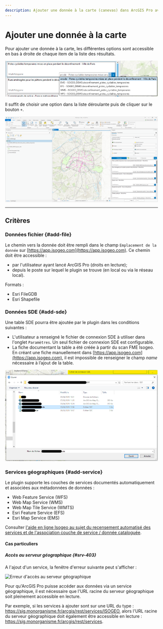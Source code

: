 ```yaml
---
description: Ajouter une donnée à la carte (canevas) dans ArcGIS Pro avec le plugin Isogeo
---
```


# Ajouter une donnée à la carte

Pour ajouter une donnée à la carte, les différentes options sont accessible en bas à droite de chaque item de la liste des résultats.

![Choisir une option d&apos;ajout de la donnée](../../assets/plugin_ArcGISPro_choose_add_option_FR.png)

Il suffit de choisir une option dans la liste déroulante puis de cliquer sur le bouton `+`.

![Ajouter une donnée à la carte](../../assets/plugin_ArcGISPro_add_data_FR.png)

---

## Critères

### Données fichier {#add-file}

Le chemin vers la donnée doit être rempli dans le champ `Emplacement de la donnée` sur [https://app.isogeo.com](https://app.isogeo.com). Ce chemin doit être accessible :

* par l'utilisateur ayant lancé ArcGIS Pro (droits en lecture);
* depuis le poste sur lequel le plugin se trouve (en local ou via le réseau local).

Formats :

* Esri FileGDB
* Esri Shapefile

### Données SDE {#add-sde}

Une table SDE pourra être ajoutée par le plugin dans les conditions suivantes :

* L'utilisateur a renseigné le fichier de connexion SDE à utiliser dans l'onglet `Paramètres`. Un seul fichier de connexion SDE est configurable.
* La fiche documentant la table a été créée à partir du scan FME Isogeo. En créant une fiche manuellement dans [https://app.isogeo.com](https://app.isogeo.com), il est impossible de renseigner le champ _name_ nécessaire à l’ajout de la table.

![Pointer sur le fichier de connexion SDE](../../assets/plugin_ArcGISPro_settings_SDE_FR.png)

### Services géographiques {#add-service}

Le plugin supporte les couches de services documentés automatiquement et associées aux métadonnées de données :

* Web Feature Service \(WFS\)
* Web Map Service \(WMS\)
* Web Map Tile Service \(WMTS\)
* Esri Feature Service \(EFS\)
* Esri Map Service \(EMS\)

Consulter [l'aide en ligne Isogeo au sujet du recensement automatisé des services et de l'association couche de service / donnée cataloguée](http://help.isogeo.com/fr/features/inventory/md_services/srv_intro.html).

#### Cas particuliers

##### Accès au serveur géographique {#srv-403}

A l'ajout d'un service, la fenêtre d'erreur suivante peut s'afficher :

![Erreur d&apos;acc&egrave;s au serveur g&eacute;ographique](../../assets/plugin_ArcGISPro_error_srv_403_FR.jpg)

Pour qu'ArcGIS Pro puisse accéder aux données via un service géographique, il est nécessaire que l'URL racine du serveur géographique soit pleinement accessible en lecture.

Par exemple, si les services à ajouter sont sur une URL du type : https://sig.monorganisme.fr/arcgis/rest/services/ISOGEO, alors l'URL racine du serveur géographique doit également être accessible en lecture : https://sig.monorganisme.fr/arcgis/rest/services.
